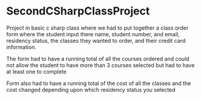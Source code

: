 # SecondCSharpClassProject
Project in basic c sharp class where we had to put together a class order form where the student input there name, student number, and email, residency status, the classes they wanted to order, and their credit card information.

The form had to have a running total of all the courses ordered and could not allow the student to have more than 3 courses selected but had to have at least one to complete

Form also had to have a running total of the cost of all the classes and the cost changed depending upon which residency status you selected
